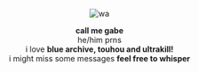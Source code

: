 <p align="center">
  <img src="https://files.catbox.moe/m37mgu.gif" alt="wa"/>
</p>
<div align="center">
  <b>call me gabe</b>
</div>
<div align="center">
 he/him prns
</div>
<div align="center">
  i love <b>blue archive, touhou and ultrakill!</b>
</div>
</div>
<div align="center">
  i might miss some messages <b>feel free to whisper</b> 
</div>
